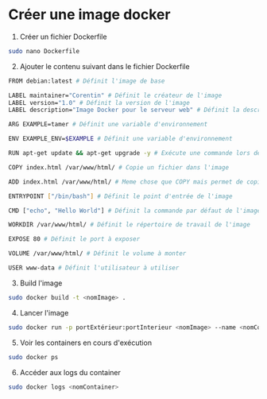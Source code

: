 # Créer une image docker
1) Créer un fichier Dockerfile

```bash
sudo nano Dockerfile
```
2) Ajouter le contenu suivant dans le fichier Dockerfile

```bash
FROM debian:latest # Définit l'image de base

LABEL maintainer="Corentin" # Définit le créateur de l'image
LABEL version="1.0" # Définit la version de l'image
LABEL description="Image Docker pour le serveur web" # Définit la description de l'image

ARG EXAMPLE=tamer # Définit une variable d'environnement

ENV EXAMPLE_ENV=$EXAMPLE # Définit une variable d'environnement

RUN apt-get update && apt-get upgrade -y # Exécute une commande lors de la création de l'image

COPY index.html /var/www/html/ # Copie un fichier dans l'image

ADD index.html /var/www/html/ # Meme chose que COPY mais permet de copier des fichiers distants

ENTRYPOINT ["/bin/bash"] # Définit le point d'entrée de l'image

CMD ["echo", "Hello World"] # Définit la commande par défaut de l'image

WORKDIR /var/www/html/ # Définit le répertoire de travail de l'image

EXPOSE 80 # Définit le port à exposer

VOLUME /var/www/html/ # Définit le volume à monter

USER www-data # Définit l'utilisateur à utiliser
```
3) Build l'image

```bash
sudo docker build -t <nomImage> .
```
4) Lancer l'image

```bash
sudo docker run -p portExtérieur:portInterieur <nomImage> --name <nomContainer>
```
5) Voir les containers en cours d'exécution

```bash
sudo docker ps
```
6) Accéder aux logs du container

```bash
sudo docker logs <nomContainer>
```